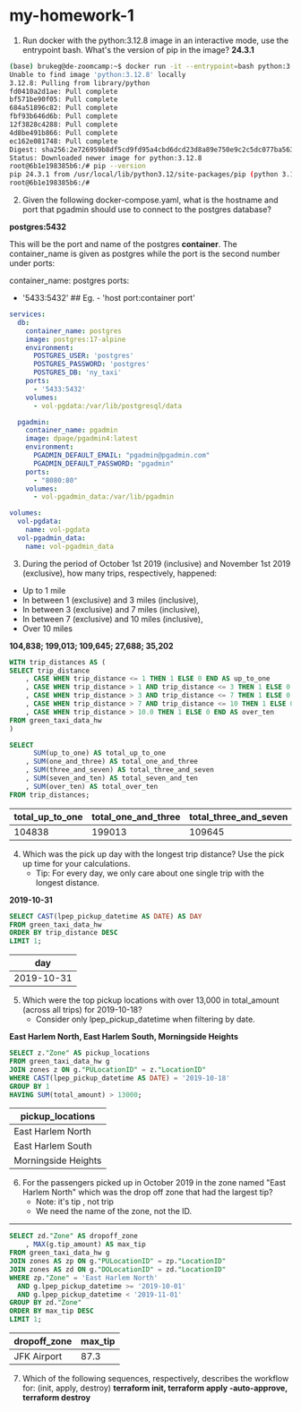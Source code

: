 # my-homework-1

1. Run docker with the python:3.12.8 image in an interactive mode, use the entrypoint bash. What's the version of pip in the image?
**24.3.1**
```bash
(base) brukeg@de-zoomcamp:~$ docker run -it --entrypoint=bash python:3.12.8
Unable to find image 'python:3.12.8' locally
3.12.8: Pulling from library/python
fd0410a2d1ae: Pull complete
bf571be90f05: Pull complete
684a51896c82: Pull complete
fbf93b646d6b: Pull complete
12f3828c4288: Pull complete
4d8be491b866: Pull complete
ec162e081748: Pull complete
Digest: sha256:2e726959b8df5cd9fd95a4cbd6dcd23d8a89e750e9c2c5dc077ba56365c6a925
Status: Downloaded newer image for python:3.12.8
root@6b1e198385b6:/# pip --version
pip 24.3.1 from /usr/local/lib/python3.12/site-packages/pip (python 3.12)
root@6b1e198385b6:/#
```

2. Given the following docker-compose.yaml, what is the hostname and port that pgadmin should use to connect to the postgres database?

**postgres:5432**

This will be the port and name of the postgres __container__. The container_name is given as postgres while the port is the second number under ports:

container_name: postgres
ports:
  - '5433:5432' ## Eg. - 'host port:container port'


```yaml
services:
  db:
    container_name: postgres
    image: postgres:17-alpine
    environment:
      POSTGRES_USER: 'postgres'
      POSTGRES_PASSWORD: 'postgres'
      POSTGRES_DB: 'ny_taxi'
    ports:
      - '5433:5432'
    volumes:
      - vol-pgdata:/var/lib/postgresql/data

  pgadmin:
    container_name: pgadmin
    image: dpage/pgadmin4:latest
    environment:
      PGADMIN_DEFAULT_EMAIL: "pgadmin@pgadmin.com"
      PGADMIN_DEFAULT_PASSWORD: "pgadmin"
    ports:
      - "8080:80"
    volumes:
      - vol-pgadmin_data:/var/lib/pgadmin  

volumes:
  vol-pgdata:
    name: vol-pgdata
  vol-pgadmin_data:
    name: vol-pgadmin_data
```

3. During the period of October 1st 2019 (inclusive) and November 1st 2019 (exclusive), how many trips, respectively, happened:
  - Up to 1 mile
  - In between 1 (exclusive) and 3 miles (inclusive),
  - In between 3 (exclusive) and 7 miles (inclusive),
  - In between 7 (exclusive) and 10 miles (inclusive),
  - Over 10 miles

**104,838; 199,013; 109,645; 27,688; 35,202**

```sql
WITH trip_distances AS (
SELECT trip_distance
	, CASE WHEN trip_distance <= 1 THEN 1 ELSE 0 END AS up_to_one
	, CASE WHEN trip_distance > 1 AND trip_distance <= 3 THEN 1 ELSE 0 END AS one_and_three
	, CASE WHEN trip_distance > 3 AND trip_distance <= 7 THEN 1 ELSE 0 END AS three_and_seven
	, CASE WHEN trip_distance > 7 AND trip_distance <= 10 THEN 1 ELSE 0 END AS seven_and_ten
	, CASE WHEN trip_distance > 10.0 THEN 1 ELSE 0 END AS over_ten
FROM green_taxi_data_hw
)

SELECT
	  SUM(up_to_one) AS total_up_to_one
	, SUM(one_and_three) AS total_one_and_three
	, SUM(three_and_seven) AS total_three_and_seven
	, SUM(seven_and_ten) AS total_seven_and_ten
	, SUM(over_ten) AS total_over_ten
FROM trip_distances;

```
| total_up_to_one | total_one_and_three | total_three_and_seven | total_seven_and_ten | total_over_ten |
|-----------------|---------------------|-----------------------|---------------------|----------------|
| 104838          | 199013              | 109645                | 27688               | 35202          |


4. Which was the pick up day with the longest trip distance? Use the pick up time for your calculations.
    - Tip: For every day, we only care about one single trip with the longest distance.


**2019-10-31**

```sql
SELECT CAST(lpep_pickup_datetime AS DATE) AS DAY
FROM green_taxi_data_hw
ORDER BY trip_distance DESC
LIMIT 1;
```
| day        |
|------------|
| 2019-10-31 |

5. Which were the top pickup locations with over 13,000 in total_amount (across all trips) for 2019-10-18?
    - Consider only lpep_pickup_datetime when filtering by date.

**East Harlem North, East Harlem South, Morningside Heights**

```sql
SELECT z."Zone" AS pickup_locations
FROM green_taxi_data_hw g
JOIN zones z ON g."PULocationID" = z."LocationID"
WHERE CAST(lpep_pickup_datetime AS DATE) = '2019-10-18'
GROUP BY 1
HAVING SUM(total_amount) > 13000; 
```
| pickup_locations    |
|---------------------|
| East Harlem North   |
| East Harlem South   |
| Morningside Heights |

6. For the passengers picked up in October 2019 in the zone named "East Harlem North" which was the drop off zone that had the largest tip?
    - Note: it's tip , not trip
    - We need the name of the zone, not the ID.

** **
```sql
SELECT zd."Zone" AS dropoff_zone
    , MAX(g.tip_amount) AS max_tip
FROM green_taxi_data_hw g
JOIN zones AS zp ON g."PULocationID" = zp."LocationID"
JOIN zones AS zd ON g."DOLocationID" = zd."LocationID"
WHERE zp."Zone" = 'East Harlem North'
  AND g.lpep_pickup_datetime >= '2019-10-01'
  AND g.lpep_pickup_datetime < '2019-11-01'
GROUP BY zd."Zone"
ORDER BY max_tip DESC
LIMIT 1;
```
| dropoff_zone | max_tip |
|--------------|---------|
| JFK Airport  | 87.3    |

7. Which of the following sequences, respectively, describes the workflow for:
(init, apply, destroy)
**terraform init, terraform apply -auto-approve, terraform destroy**